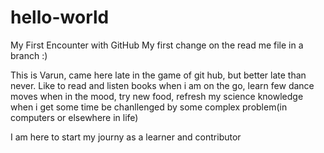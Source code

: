 # hello-world
My First Encounter with GitHub
My first change on the read me file in a branch :)

This is Varun, came here late in the game of git hub, but better late than never.
Like to 
read and listen books when i am on the go, 
learn few dance moves when in the mood,
try new food,
refresh my science knowledge when i get some time
be chanllenged by some complex problem(in computers or elsewhere in life)

I am here to start my journy as a learner and contributor
